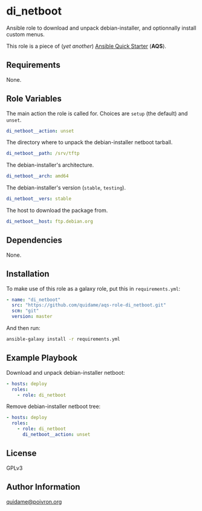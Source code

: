 # di_netboot

Ansible role to download and unpack debian-installer, and optionnally install
custom menus.

This role is a piece of (*yet another*)
[Ansible Quick Starter](/aqs-common) (**AQS**).

## Requirements

None.

## Role Variables

The main action the role is called for. Choices are `setup` (the default) and
`unset`.
```yaml
di_netboot__action: unset
```

The directory where to unpack the debian-installer netboot tarball.
```yaml
di_netboot__path: /srv/tftp
```

The debian-installer's architecture.
```yaml
di_netboot__arch: amd64
```

The debian-installer's version (`stable`, `testing`).
```yaml
di_netboot__vers: stable
```

The host to download the package from.
```yaml
di_netboot__host: ftp.debian.org
```

## Dependencies

None.

## Installation

To make use of this role as a galaxy role, put this in `requirements.yml`:

```yaml
- name: "di_netboot"
  src: "https://github.com/quidame/aqs-role-di_netboot.git"
  scm: "git"
  version: master
```

And then run:

```bash
ansible-galaxy install -r requirements.yml
```

## Example Playbook

Download and unpack debian-installer netboot:
```yaml
- hosts: deploy
  roles:
    - role: di_netboot
```

Remove debian-installer netboot tree:
```yaml
- hosts: deploy
  roles:
    - role: di_netboot
      di_netboot__action: unset
```

## License

GPLv3

## Author Information

<quidame@poivron.org>
